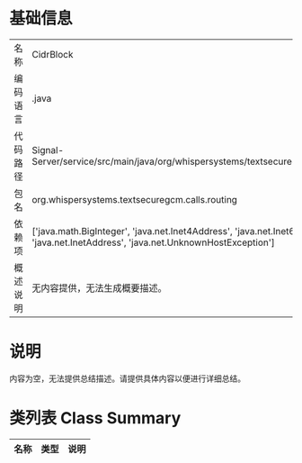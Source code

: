 # 基础信息

|      |      |
|------|------|
| 名称 | CidrBlock |
| 编码语言 | .java |
| 代码路径 | Signal-Server/service/src/main/java/org/whispersystems/textsecuregcm/calls/routing/CidrBlock.java |
| 包名 | org.whispersystems.textsecuregcm.calls.routing |
| 依赖项 | ['java.math.BigInteger', 'java.net.Inet4Address', 'java.net.Inet6Address', 'java.net.InetAddress', 'java.net.UnknownHostException'] |
| 概述说明 | 无内容提供，无法生成概要描述。 |

# 说明

内容为空，无法提供总结描述。请提供具体内容以便进行详细总结。

# 类列表 Class Summary

| 名称   | 类型  | 说明 |
|-------|------|-------------|




